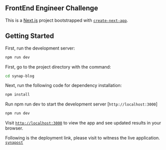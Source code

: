 ## FrontEnd Engineer Challenge

This is a [Next.js](https://nextjs.org/) project bootstrapped with [`create-next-app`](https://github.com/vercel/next.js/tree/canary/packages/create-next-app).

## Getting Started

First, run the development server:

```bash
npm run dev
```

First, go to the project directory with the command:

```bash
cd synap-blog
```

Next, run the following code for dependency installation:

```bash
npm install
```

Run npm run dev to start the development server [`http://localhost:3000`]

```bash
npm run dev
```

Visit [`http://localhost:3000`](http://localhost:3000) to view the app and see updated results in your browser.

Following is the deployment link, please visit to witness the live application. [`synapost`](https://synapost.vercel.app/)
